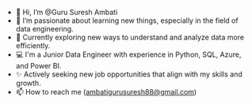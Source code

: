 - 👋 Hi, I’m @Guru Suresh Ambati
- 👀 I’m passionate about learning new things, especially in the field of data engineering.
- 🌱 Currently exploring new ways to understand and analyze data more efficiently.
- 💻 I'm a Junior Data Engineer with experience in Python, SQL, Azure, and Power BI.
- ✨ Actively seeking new job opportunities that align with my skills and growth.
- 📫 How to reach me (ambatigurusuresh88@gmail.com)

<!---
Gurusuresh/Gurusuresh is a ✨ special ✨ repository because its `README.md` (this file) appears on your GitHub profile.
You can click the Preview link to take a look at your changes.
--->
